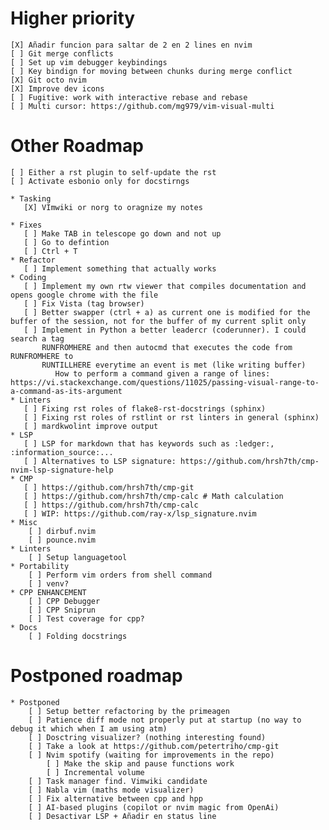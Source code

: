 # Higher priority
    [X] Añadir funcion para saltar de 2 en 2 lines en nvim
    [ ] Git merge conflicts
    [ ] Set up vim debugger keybindings
    [ ] Key bindign for moving between chunks during merge conflict
    [X] Git octo nvim
    [X] Improve dev icons
    [ ] Fugitive: work with interactive rebase and rebase
    [ ] Multi cursor: https://github.com/mg979/vim-visual-multi

# Other Roadmap
    [ ] Either a rst plugin to self-update the rst
    [ ] Activate esbonio only for docstirngs

    * Tasking
       [X] VImwiki or norg to oragnize my notes

    * Fixes
       [ ] Make TAB in telescope go down and not up
       [ ] Go to defintion
       [ ] Ctrl + T
    * Refactor
       [ ] Implement something that actually works
    * Coding
       [ ] Implement my own rtw viewer that compiles documentation and opens google chrome with the file
       [ ] Fix Vista (tag browser)
       [ ] Better swapper (ctrl + a) as current one is modified for the buffer of the session, not for the buffer of my current split only
       [ ] Implement in Python a better leadercr (coderunner). I could search a tag 
           RUNFROMHERE and then autocmd that executes the code from RUNFROMHERE to
           RUNTILLHERE everytime an event is met (like writing buffer)
              How to perform a command given a range of lines: https://vi.stackexchange.com/questions/11025/passing-visual-range-to-a-command-as-its-argument
    * Linters
       [ ] Fixing rst roles of flake8-rst-docstrings (sphinx)
       [ ] Fixing rst roles of rstlint or rst linters in general (sphinx)
       [ ] mardkwolint improve output
    * LSP
       [ ] LSP for markdown that has keywords such as :ledger:, :information_source:...
       [ ] Alternatives to LSP signature: https://github.com/hrsh7th/cmp-nvim-lsp-signature-help 
    * CMP
       [ ] https://github.com/hrsh7th/cmp-git
       [ ] https://github.com/hrsh7th/cmp-calc # Math calculation
       [ ] https://github.com/hrsh7th/cmp-calc
       [ ] WIP: https://github.com/ray-x/lsp_signature.nvim
    * Misc
        [ ] dirbuf.nvim
        [ ] pounce.nvim
    * Linters
        [ ] Setup languagetool
    * Portability
        [ ] Perform vim orders from shell command 
        [ ] venv?
    * CPP ENHANCEMENT
        [ ] CPP Debugger
        [ ] CPP Sniprun
        [ ] Test coverage for cpp?
    * Docs
        [ ] Folding docstrings



# Postponed roadmap
    * Postponed
        [ ] Setup better refactoring by the primeagen
        [ ] Patience diff mode not properly put at startup (no way to debug it which when I am using atm)
        [ ] Dosctring visualizer? (nothing interesting found)
        [ ] Take a look at https://github.com/petertriho/cmp-git
        [ ] Nvim spotify (waiting for improvements in the repo)
            [ ] Make the skip and pause functions work
            [ ] Incremental volume
        [ ] Task manager find. Vimwiki candidate
        [ ] Nabla vim (maths mode visualizer)
        [ ] Fix alternative between cpp and hpp
        [ ] AI-based plugins (copilot or nvim magic from OpenAi)
        [ ] Desactivar LSP + Añadir en status line
